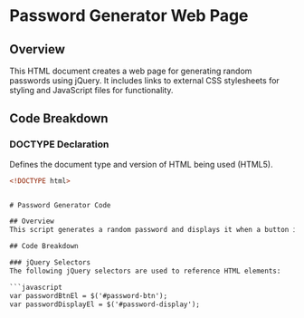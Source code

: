 # Password Generator Web Page

## Overview
This HTML document creates a web page for generating random passwords using jQuery. It includes links to external CSS stylesheets for styling and JavaScript files for functionality.

## Code Breakdown

### DOCTYPE Declaration
Defines the document type and version of HTML being used (HTML5).

```html
<!DOCTYPE html>


# Password Generator Code

## Overview
This script generates a random password and displays it when a button is double-clicked. It utilizes jQuery for DOM manipulation and event handling.

## Code Breakdown

### jQuery Selectors
The following jQuery selectors are used to reference HTML elements:

```javascript
var passwordBtnEl = $('#password-btn');
var passwordDisplayEl = $('#password-display');
